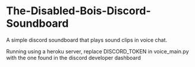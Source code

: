 # The-Disabled-Bois-Discord-Soundboard
A simple discord soundboard that plays sound clips in voice chat.

Running using a heroku server, replace DISCORD_TOKEN in voice_main.py with the one found in the discord developer dashboard
